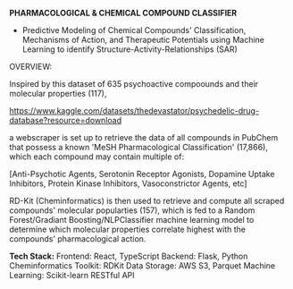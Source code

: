 **PHARMACOLOGICAL & CHEMICAL COMPOUND CLASSIFIER**
- Predictive Modeling of Chemical Compounds' Classification, Mechanisms of Action, and Therapeutic Potentials using Machine Learning to identify Structure-Activity-Relationships (SAR) 

OVERVIEW:

Inspired by this dataset of 635 psychoactive compoounds and their molecular properties (117),

https://www.kaggle.com/datasets/thedevastator/psychedelic-drug-database?resource=download

a webscraper is set up to retrieve the data of all compounds in PubChem that possess a known 'MeSH Pharmacological Classification' (17,866), which each compound may contain multiple of: 

[Anti-Psychotic Agents, Serotonin Receptor Agonists, Dopamine Uptake Inhibitors, Protein Kinase Inhibitors, Vasoconstrictor Agents, etc]

RD-Kit (Cheminformatics) is then used to retrieve and compute all scraped compounds' molecular popularties (157), which is fed to a Random Forest/Gradiant Boosting/NLPClassifier machine learning model to determine which molecular properties correlate highest with the compounds' pharmacological action. 




**Tech Stack:**
Frontend: React, TypeScript
Backend: Flask, Python
Cheminformatics Toolkit: RDKit
Data Storage: AWS S3, Parquet
Machine Learning: Scikit-learn
RESTful API
